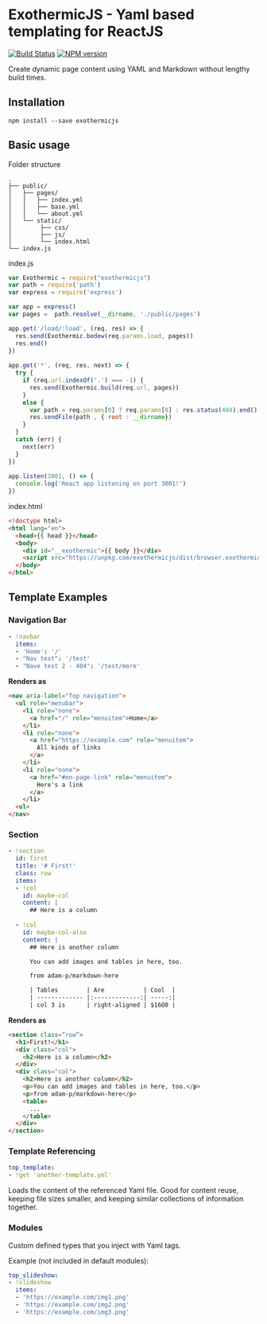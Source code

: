 # ExothermicJS - Yaml based templating for ReactJS

[![Build Status](https://travis-ci.org/suhay/exothermicjs.svg?branch=master)](https://travis-ci.org/suhay/exothermicjs)
[![NPM version](https://img.shields.io/npm/v/exothermicjs.svg)](https://www.npmjs.org/package/exothermicjs)

Create dynamic page content using YAML and Markdown without lengthy build times.

## Installation

```
npm install --save exothermicjs
```

## Basic usage

Folder structure

```
.
├── public/
│   ├── pages/
│   │   ├── index.yml
│   │   ├── base.yml
│   │   └── about.yml
│   └── static/
│        ├── css/
│        ├── js/
│        └── index.html
└── index.js
```

index.js

```js
var Exothermic = require("exothermicjs")
var path = require('path')
var express = require('express')

var app = express()
var pages =  path.resolve(__dirname, './public/pages')

app.get('/load/:load', (req, res) => {
  res.send(Exothermic.bedew(req.params.load, pages))
  res.end()
})
	
app.get('*', (req, res, next) => {
  try {
    if (req.url.indexOf('.') === -1) {
      res.send(Exothermic.build(req.url, pages))
    } 
    else {
      var path = req.params[0] ? req.params[0] : res.status(404).end()
      res.sendFile(path , { root : __dirname})
    }
  }
  catch (err) {
    next(err)
  }
})
	
app.listen(3001, () => {
  console.log('React app listening on port 3001!')
})
```

index.html

```html
<!doctype html>
<html lang="en">
  <head>{{ head }}</head>
  <body>
    <div id="__exothermic">{{ body }}</div>
    <script src="https://unpkg.com/exothermicjs/dist/browser.exothermic.min.js"></script>
  </body>
</html>

```

## Template Examples

### Navigation Bar

```yaml
- !navbar
  items:
  - 'Home': '/'
  - "Nav test": '/test'
  - "Nave test 2 - 404": '/test/more'
```

**Renders as**

```html
<nav aria-label="Top navigation">
  <ul role="menubar">
    <li role="none">
      <a href="/" role="menuitem">Home</a>
    </li>
    <li role="none">
      <a href="https://example.com" role="menuitem">
        All kinds of links
      </a>
    </li>
    <li role="none">
      <a href="#on-page-link" role="menuitem">
        Here's a link
      </a>
    </li>
  <ul>
</nav>
```

### Section

```yaml
- !section
  id: first
  title: '# First!'
  class: row
  items:
  - !col
    id: maybe-col
    content: |
      ## Here is a column
      
  - !col
    id: maybe-col-also
    content: |
      ## Here is another column

      You can add images and tables in here, too.

      from adam-p/markdown-here

      | Tables        | Are           | Cool  |
      | ------------- |:-------------:| -----:|
      | col 3 is      | right-aligned | $1600 |
```

**Renders as**

```html
<section class=”row”>
  <h1>First!</h1>
  <div class="col">
    <h2>Here is a column</h2>
  </div>
  <div class="col">
    <h2>Here is another column</h2>
    <p>You can add images and tables in here, too.</p>
    <p>from adam-p/markdown-here</p>
    <table>
      ...
    </table>
  </div>
</section>
```

### Template Referencing

```yaml
top_template:
- !get 'another-template.yml'
```

Loads the content of the referenced Yaml file. Good for content reuse, keeping file sizes smaller, and keeping similar collections of information together.

### Modules

Custom defined types that you inject with Yaml tags.

Example (not included in default modules):

```yaml
top_slideshow:
- !slideshow
  items:
  - 'https://example.com/img1.png'
  - 'https://example.com/img2.png'
  - 'https://example.com/img3.png'
```